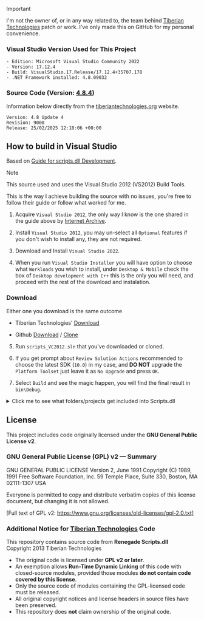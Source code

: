 > [!IMPORTANT]
> I'm not the owner of, or in any way related to, the team behind [Tiberian Technologies](https://www.tiberiantechnologies.org/) patch or work. I've only made this on GitHub for my personal convenience.

### Visual Studio Version Used for This Project

```
- Edition: Microsoft Visual Studio Community 2022
- Version: 17.12.4
- Build: VisualStudio.17.Release/17.12.4+35707.178
- .NET Framework installed: 4.8.09032
```

### Source Code (Version: [4.8.4](https://www.tiberiantechnologies.org/files/source-4.8.4.zip))

Information below directly from the [tiberiantechnologies.org](https://www.tiberiantechnologies.org/Downloads) website.

```
Version: 4.8 Update 4
Revision: 9000
Release: 25/02/2025 12:18:06 +00:00
```

## How to build in Visual Studio

Based on [Guide for scripts.dll Development](https://www.tiberiantechnologies.org/Docs/?page=Guide%20for%20scripts.dll%20Development).

> [!NOTE]  
> This source used and uses the Visual Studio 2012 (VS2012) Build Tools.

This is the way I achieve building the source with no issues, you're free to follow their guide or follow what worked for me.

1. Acquire `Visual Studio 2012`, the only way I know is the one shared in the guide above by [Internet Archive](https://archive.org/details/en_visual_studio_professional_2012_x86_dvd).

2. Install `Visual Studio 2012`, you may un-select all `Optional` features if you don't wish to install any, they are not required.

3. Download and Install `Visual Studio 2022`.

4. When you run `Visual Studio Installer` you will have option to choose what `Workloads` you wish to install, under `Desktop & Mobile` check the box of `Desktop development with C++` this is the only you will need, and proceed with the rest of the download and instalation.

### Download 

Either one you download is the same outcome

- Tiberian Technologies' [Download](https://www.tiberiantechnologies.org/files/source-4.8.4.zip)

- Github [Download](https://github.com/TheSCREWEDSoftware/Tiberian-Technologies/archive/refs/heads/main.zip) / [Clone](https://github.com/TheSCREWEDSoftware/Tiberian-Technologies.git)

5. Run `scripts_VC2012.sln` that you've downloaded or cloned.

6. If you get prompt about `Review Solution Actions` recommended to choose the latest SDK (`10.0`) in my case, and **DO NOT** upgrade the `Platform Toolset` just leave it as `No Upgrade` and press `OK`.

7. Select `Build` and see the magic happen, you will find the final result in `bin\Debug`.

<details>

<summary>Click me to see what folders/projects get included into Scripts.dll</summary>

```
- scripts
- MemoryManager
- tdbedit
- bansystem
- crates
- CTF
- teamspeak
- Mute
- Swap
- example-plugin
- RandomStartingCredits
- FirstBlood
- PointsDistribution
- ExtraConsoleCommands
- NoPoints
- AntiSpawnKill
- CharacterRefund
- SuddenDeath
- shared
```
</details>

## License

This project includes code originally licensed under the **GNU General Public License v2**.

### GNU General Public License (GPL) v2 — Summary

GNU GENERAL PUBLIC LICENSE
Version 2, June 1991
Copyright (C) 1989, 1991 Free Software Foundation, Inc.
59 Temple Place, Suite 330, Boston, MA 02111-1307 USA

Everyone is permitted to copy and distribute verbatim copies of this license document, but changing it is not allowed.

[Full text of GPL v2: https://www.gnu.org/licenses/old-licenses/gpl-2.0.txt]

### Additional Notice for [Tiberian Technologies](https://www.tiberiantechnologies.org/) Code

This repository contains source code from **Renegade Scripts.dll**  
Copyright 2013 Tiberian Technologies  

- The original code is licensed under **GPL v2 or later**.  
- An exemption allows **Run-Time Dynamic Linking** of this code with closed-source modules, provided those modules **do not contain code covered by this license**.  
- Only the source code of modules containing the GPL-licensed code must be released.  
- All original copyright notices and license headers in source files have been preserved.  
- This repository does **not** claim ownership of the original code.

